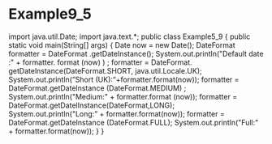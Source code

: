 # Example9_5
import java.util.Date; import java.text.*; public class Example5_9 { public static void main(String[] args) { Date now = new Date(); DateFormat formatter = DateFormat .getDateInstance(); System.out.println("Default date :" + formatter. format (now) ) ; formatter = DateFormat. getDatelnstance(DateFormat.SHORT, java.util.Locale.UK); System.out.println(”Short (UK):“+formatter.format(now)); formatter = DateFormat.getDatelnstance (DateFormat.MEDIUM) ; System.out.println("Medium:" + formatter.format (now)); formatter = DateFormat.getDatelInstance(DateFormat,LONG);
System.out.println("Long:” + formatter.format(now)); formatter = DateFormat.getDateInstance (DateFormat.FULL); System.out.println("Full:" + formatter.format(now)); } }
